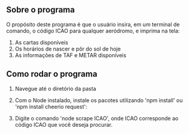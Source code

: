 ## Sobre o programa

O propósito deste programa é que o usuário insira, em um terminal de comando, o código ICAO para qualquer aeródromo, e imprima na tela:

1. As cartas disponíveis
2. Os horários de nascer e pôr do sol de hoje
3. As informações de TAF e METAR disponíveis

## Como rodar o programa

1. Navegue até o diretório da pasta

2. Com o Node instalado, instale os pacotes utilizando 'npm install' ou 'npm install cheerio request':

3. Digite o comando 'node scrape ICAO', onde ICAO corresponde ao código ICAO que você deseja procurar.
